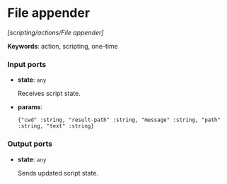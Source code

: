 # File appender

_[scripting/actions/File appender]_

__Keywords__: action, scripting, one-time

### Input ports

* __state__: ` any `


    Receives script state.<br>


* __params__: 
    ```
    {"cwd" :string, "result-path" :string, "message" :string, "path" :string, "text" :string}
    ```

### Output ports

* __state__: ` any `


    Sends updated script state.<br>

